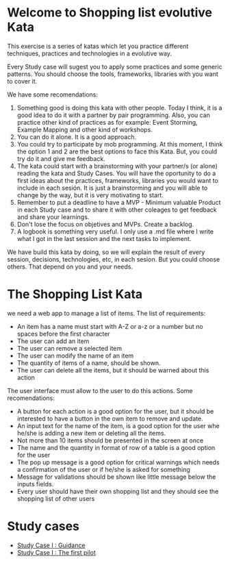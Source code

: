 # Welcome to Shopping list evolutive Kata 

This exercise is a series of katas which let you practice different techniques, practices and technologies in a evolutive way.

Every Study case will sugest you to apply some practices and some generic patterns. You should choose the tools, frameworks, libraries with you
want to cover it. 

We have some recomendations:

1. Something good is doing this kata with other people. Today I think, it is a good idea to do it with a partner by pair programming. Also, you can practice other kind of practices as for example: Event Storming, Example Mapping and other kind of workshops.
2. You can do it alone. It is a good approach.
3. You could try to participate by mob programming. At this moment, I think the option 1 and 2 are the best options to face this Kata. But, you could try do it and give me feedback.
4. The kata could start with a brainstorming with your partner/s (or alone) reading the kata and Study Cases. You will have the oportunity to do a first ideas about the practices, frameworks, libraries you would want to include in each sesión. It is just a brainstorming and you will able to change by the way, but it is very motivating to start.
5. Remember to put a deadline to have a MVP - Minimum valuable Product in each Study case and to share it with other coleages to get feedback and share your learnings.
6. Don't lose the focus on objetives and MVPs. Create a backlog.
7. A logbook is something very useful. I only use a .md file where I write what I got in the last session and the next tasks to implement. 

We have build this kata by doing, so we will explain the result of every session, decisions, technologies, etc, in each sesion. But you could choose others. That depend on you and your needs.

# The Shopping List Kata

we need a web app to manage a list of items. The list of requirements:
* An item has a name must start with A-Z or a-z or a number but no spaces before the first character
* The user can add an item
* The user can remove a selected item
* The user can modify the name of an item
* The quantity of items of a name, should be shown.
* The user can delete all the items, but it should be warned about this action

The user interface must allow to the user to do this actions. Some recomendations:
* A button for each action is a good option for the user, but it should be interested to have a button in the own item to remove and update.
* An input text for the name of the item, is a good option for the user whe he/she is adding a new item or deleting all the items.
* Not more than 10 items should be presented in the screen at once
* The name and the quantity in format of row of a table is a good option for the user
* The pop up message is a good option for critical warnings which needs a confirmation of the user or if he/she is asked for something
* Message for validations should be shown like little message below the inputs fields.
* Every user should have their own shopping list and they should see the shopping list of other users

# Study cases

- [Study Case I : Guidance](./docs/stage-I/guidance.md)
- [Study Case I : The first pilot](./docs/stage-I/firstpilot.md)




